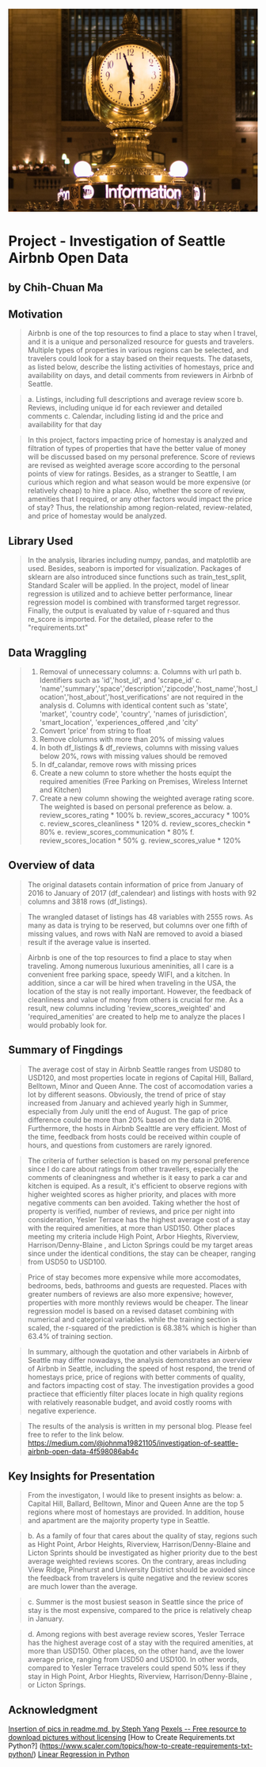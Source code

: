 ![image](https://github.com/ezman1105/Data-Scientist-Project-InvestigationOfSeattleAirbnbOpenData/blob/main/pexels-info.jpeg)

# Project - Investigation of Seattle Airbnb Open Data
## by Chih-Chuan Ma


## Motivation

> Airbnb is one of the top resources to find a place to stay when I travel, and it is a unique and personalized resource for guests and travelers. Multiple types of properties in various regions can be selected, and travelers could look for a stay based on their requests. The datasets, as listed below, describe the listing activities of homestays, price and availability on days, and detail comments from reviewers in Airbnb of Seattle. 

> a. Listings, including full descriptions and average review score 
> b. Reviews, including unique id for each reviewer and detailed comments 
> c. Calendar, including listing id and the price and availability for that day 

> In this project, factors impacting price of homestay is analyzed and filtration of types of properties that have the better value of money will be discussed based on my personal preference. Score of reviews are revised as weighted average score according to the personal points of view for ratings. Besides, as a stranger to Seattle, I am curious which region and what season would be more expensive (or relatively cheap) to hire a place. Also, whether the score of review, amenities that I required, or any other factors would impact the price of stay? Thus, the relationship among region-related, review-related, and price of homestay would be analyzed.

## Library Used
> In the analysis, libraries including numpy, pandas, and matplotlib are used. Besides, seaborn is imported for visualization. Packages of sklearn are also introduced since functions such as train_test_split, Standard Scaler will be applied. In the project, model of linear regression is utilized and to achieve better performance, linear regression model is combined with transformed target regressor. Finally, the output is evaluated by value of r-squared and thus re_score is imported.
> For the detailed, please refer to the "requirements.txt"

## Data Wraggling 

> 1. Removal of unnecessary columns: 
     a. Columns with url path
     b. Identifiers such as 'id','host_id', and 'scrape_id'
     c. 'name','summary','space','description','zipcode','host_name','host_location','host_about','host_verifications' are not required in the analysis
     d. Columns with identical content such as 'state', 'market', 'country code', 'country', 'names of jurisdiction', 'smart_location', 'experiences_offered ,and 'city'
> 2. Convert 'price' from string to float
> 3. Remove clolumns with more than 20% of missing values
> 4. In both df_listings & df_reviews, columns with missing values below 20%, rows with missing values should be removed
> 5. In df_calandar, remove rows with missing prices  
> 6. Create a new column to store whether the hosts equipt the required amenities (Free Parking on Premises, Wireless Internet and Kitchen)  
> 7. Create a new column showing the weighted average rating score. The weighted is based on personal preference as below.
     a. review_scores_rating * 100%
     b. review_scores_accuracy * 100%
     c. review_scores_cleanliness * 120%
     d. review_scores_checkin * 80%
     e. review_scores_communication * 80%
     f. review_scores_location * 50%
     g. review_scores_value * 120%

## Overview of data
> The original datasets contain information of price from January of 2016 to January of 2017 (df_calendear) and listings with hosts with 92 columns and 3818 rows (df_listings). 

> The wrangled dataset of listings has 48 variables with 2555 rows. As many as data is trying to be reserved, but columns over one fifth of missing values, and rows with NaN are removed to avoid a biased result if the average value is inserted. 

> Airbnb is one of the top resources to find a place to stay when traveling. Among numerous luxurious ameninities, all I care is a convenient free parking space, speedy WIFI, and a kitchen. In addition, since a car will be hired when traveling in the USA, the location of the stay is not really important. However, the feedback of cleanliness and value of money from others is crucial for me. As a result, new columns including 'review_scores_weighted' and 'required_amenities' are created to help me to analyze the places I would probably look for.

## Summary of Fingdings

> The average cost of stay in Airbnb Seattle ranges from USD80 to USD120, and most properties locate in regions of Capital Hill, Ballard, Belltown, Minor and Queen Anne. The cost of accomodation varies a lot by different seasons. Obviously, the trend of price of stay increased from January and achieved yearly high in Summer, especially from July unitl the end of August. The gap of price difference could be more than 20% based on the data in 2016. Furthermore, the hosts in Airbnb Sealttle are very efficient. Most of the time, feedback from hosts could be received within couple of hours, and questions from customers are rarely ignored.

> The criteria of further selection is based on my personal preference since I do care about ratings from other travellers, especially the comments of cleaningness and whether is it easy to park a car and kitchen is equiped. As a result, it's efficient to observe regions with higher weighted scores as higher priority, and places with more negative comments can ben avoided. Taking whether the host of property is verified, number of reviews, and price per night into consideration, Yesler Terrace has the highest average cost of a stay with the required amenities, at more than USD150. Other places meeting my criteria include High Point, Arbor Hieghts, Riverview, Harrison/Denny-Blaine , and Licton Springs could be my target areas since under the identical conditions, the stay can be cheaper, ranging from USD50 to USD100.

> Price of stay becomes more expensive while more accomodates, bedrooms, beds, bathrooms and guests are requested. Places with greater numbers of reviews are also more expensive; however, properties with more monthly reviews would be cheaper. The linear regression model is based on a revised dataset combining with numerical and categorical variables. while the training section is scaled, the r-squared of the prediction is 68.38% which is higher than 63.4% of training section.

> In summary, although the quotation and other variabels in Airbnb of Seattle may differ nowadays, the analysis demonstrates an overview of Airbnb in Seattle, including the speed of host respond, the trend of homestays price, price of regions with better comments of quality, and factors impacting cost of stay. The investigation provides a good practiece that efficiently filter places locate in high quality regions with relatively reasonable budget, and avoid costly rooms with negative experience.

> The results of the analysis is written in my personal blog. Please feel free to refer to the link below.
> https://medium.com/@johnma19821105/investigation-of-seattle-airbnb-open-data-4f598086ab4c

## Key Insights for Presentation

> From the investigaton, I would like to present insights as below: 
> a. Capital Hill, Ballard, Belltown, Minor and Queen Anne are the top 5 regions where most of homestays are provided. In addition, house and apartment are the majority property type in Seattle.

> b. As a family of four that cares about the quality of stay, regions such as Hight Point, Arbor Heights, Riverview, Harrison/Denny-Blaine and Licton Sprints should be investigated as higher priority due to the best average weighted reviews scores. On the contrary, areas including View Ridge, Pinehurst and University District should be avoided since the feedback from travelers is quite negative and the review scores are much lower than the average.

> c. Summer is the most busiest season in Seattle since the price of stay is the most expensive, compared to the price is relatively cheap in January.

> d. Among regions with best average review scores, Yesler Terrace has the highest average cost of a stay with the required amenities, at more than USD150. Other places, on the other hand, ave the lower average price, ranging from USD50 and USD100. In other words, compared to Yesler Terrace travelers could spend 50% less if they stay in High Point, Arbor Hieghts, Riverview, Harrison/Denny-Blaine , or Licton Springs.

## Acknowledgment
[Insertion of pics in readme.md, by Steph Yang](https://medium.com/@stephyang/%E5%9C%A8github%E7%9A%84readme-md%E5%8A%A0%E5%85%A5%E5%9C%96%E7%89%87%E5%8F%8Agif%E7%9A%84%E6%96%B9%E6%B3%95-7282a4a63141)
[Pexels -- Free resource to download pictures without licensing](https://www.pexels.com/zh-tw/search/information/)
[How to Create Requirements.txt Python?] (https://www.scaler.com/topics/how-to-create-requirements-txt-python/)
[Linear Regression in Python](https://realpython.com/linear-regression-in-python/)
